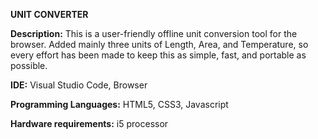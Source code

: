 **UNIT CONVERTER**

**Description:** This is a user-friendly offline unit conversion tool for the browser. Added mainly three units of Length, Area, and Temperature, so every effort has been made to keep this as simple, fast, and portable as possible.

**IDE:** Visual Studio Code, Browser

**Programming Languages:** HTML5, CSS3, Javascript

**Hardware requirements:** i5 processor
